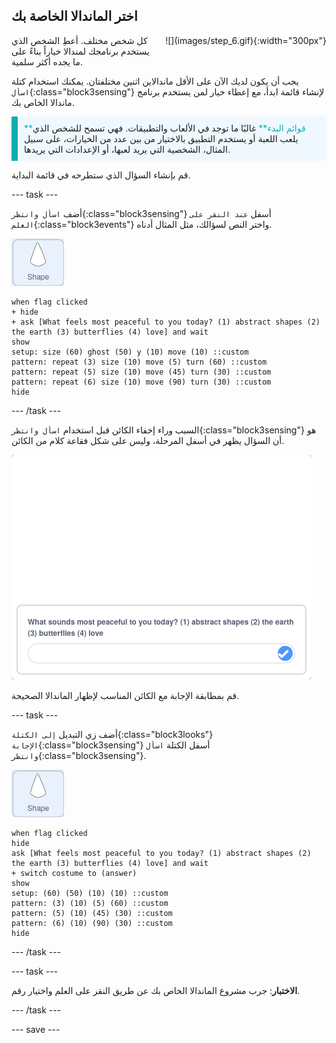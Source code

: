 ## اختر الماندالا الخاصة بك

<div style="display: flex; flex-wrap: wrap">
<div style="flex-basis: 200px; flex-grow: 1; margin-right: 15px;">
كل شخص مختلف. أعطِ الشخص الذي يستخدم برنامجك لمندالا خياراً بناءً على ما يجده أكثر سلمية.
</div>
<div>
![](images/step_6.gif){:width="300px"}
</div>
</div>

يجب أن يكون لديك الآن على الأقل ماندالاين اثنين مختلفتان. يمكنك استخدام كتلة `اسأل`{:class="block3sensing"} لإنشاء قائمة ابدأ، مع إعطاء خيار لمن يستخدم برنامج ماندالا الخاص بك.

<p style="border-left: solid; border-width:10px; border-color: #0faeb0; background-color: aliceblue; padding: 10px;">
<span style="color: #0faeb0">**قوائم البدء**</span> غالبًا ما توجد في الألعاب والتطبيقات. فهي تسمح للشخص الذي يلعب اللعبة أو يستخدم التطبيق بالاختيار من بين عدد من الخيارات، على سبيل المثال، الشخصية التي يريد لعبها، أو الإعدادات التي يريدها.
</p>

قم بإنشاء السؤال الذي ستطرحه في قائمة البداية.

--- task ---

أضف `اسأل وانتظر`{:class="block3sensing"} أسفل `عند النقر على العلم`{:class="block3events"} واختر النص لسؤالك، مثل المثال أدناه.

![الكائن الشكل.](images/shape_sprite.png)

```blocks3
when flag clicked
+ hide
+ ask [What feels most peaceful to you today? (1) abstract shapes (2) the earth (3) butterflies (4) love] and wait
show
setup: size (60) ghost (50) y (10) move (10) ::custom
pattern: repeat (3) size (10) move (5) turn (60) ::custom
pattern: repeat (5) size (10) move (45) turn (30) ::custom
pattern: repeat (6) size (10) move (90) turn (30) ::custom
hide
```

--- /task ---

السبب وراء إخفاء الكائن قبل استخدام `اسأل وانتظر`{:class="block3sensing"} هو أن السؤال يظهر في أسفل المرحلة، وليس على شكل فقاعة كلام من الكائن.

![صورة السؤال الذي يتم طرحه داخل مربع في أسفل المنصة.](images/question.png)

قم بمطابقة الإجابة مع الكائن المناسب لإظهار الماندالا الصحيحة.

--- task ---

أضف زي التبديل `إلى الكتلة`{:class="block3looks"} `الإجابة`{:class="block3sensing"} أسفل الكتلة `اسأل وانتظر`{:class="block3sensing"}.

![الكائن الشكل.](images/shape_sprite.png)

```blocks3
when flag clicked
hide
ask [What feels most peaceful to you today? (1) abstract shapes (2) the earth (3) butterflies (4) love] and wait
+ switch costume to (answer)
show
setup: (60) (50) (10) (10) ::custom
pattern: (3) (10) (5) (60) ::custom
pattern: (5) (10) (45) (30) ::custom
pattern: (6) (10) (90) (30) ::custom
hide
```

--- /task ---

--- task ---

**الاختبار**: جرب مشروع الماندالا الخاص بك عن طريق النقر على العلم واختيار رقم.

--- /task ---

--- save ---
